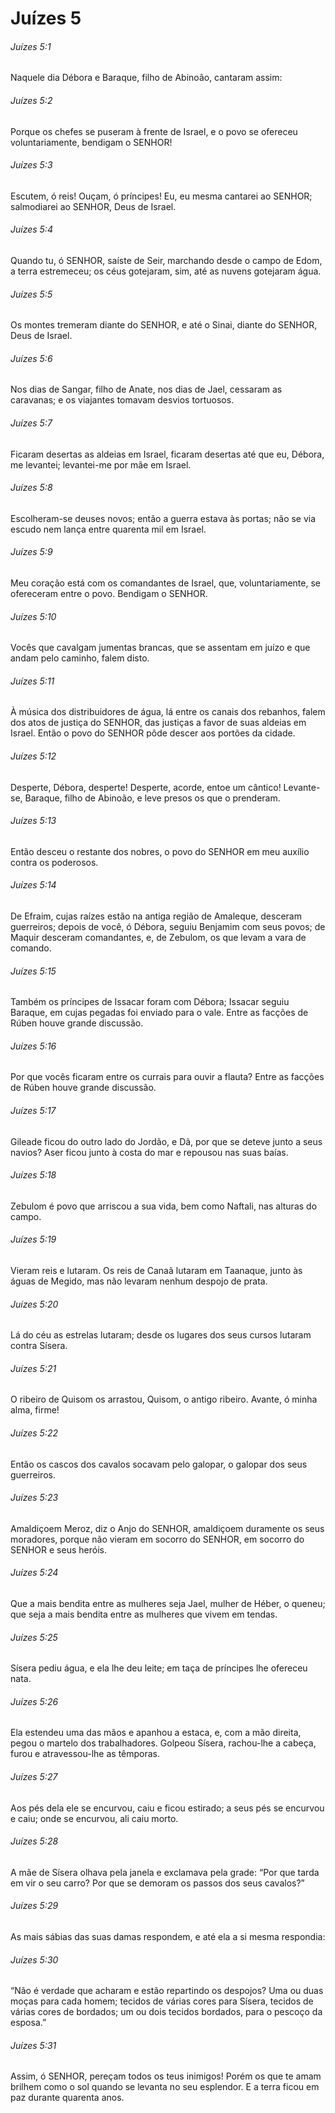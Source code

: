 # Juízes 5

###### Juízes 5:1

Naquele dia Débora e Baraque, filho de Abinoão, cantaram assim:

###### Juízes 5:2

Porque os chefes se puseram à frente de Israel, e o povo se ofereceu voluntariamente, bendigam o SENHOR!

###### Juízes 5:3

Escutem, ó reis! Ouçam, ó príncipes! Eu, eu mesma cantarei ao SENHOR; salmodiarei ao SENHOR, Deus de Israel.

###### Juízes 5:4

Quando tu, ó SENHOR, saíste de Seir, marchando desde o campo de Edom, a terra estremeceu; os céus gotejaram, sim, até as nuvens gotejaram água.

###### Juízes 5:5

Os montes tremeram diante do SENHOR, e até o Sinai, diante do SENHOR, Deus de Israel.

###### Juízes 5:6

Nos dias de Sangar, filho de Anate, nos dias de Jael, cessaram as caravanas; e os viajantes tomavam desvios tortuosos.

###### Juízes 5:7

Ficaram desertas as aldeias em Israel, ficaram desertas até que eu, Débora, me levantei; levantei-me por mãe em Israel.

###### Juízes 5:8

Escolheram-se deuses novos; então a guerra estava às portas; não se via escudo nem lança entre quarenta mil em Israel.

###### Juízes 5:9

Meu coração está com os comandantes de Israel, que, voluntariamente, se ofereceram entre o povo. Bendigam o SENHOR.

###### Juízes 5:10

Vocês que cavalgam jumentas brancas, que se assentam em juízo e que andam pelo caminho, falem disto.

###### Juízes 5:11

À música dos distribuidores de água, lá entre os canais dos rebanhos, falem dos atos de justiça do SENHOR, das justiças a favor de suas aldeias em Israel. Então o povo do SENHOR pôde descer aos portões da cidade.

###### Juízes 5:12

Desperte, Débora, desperte! Desperte, acorde, entoe um cântico! Levante-se, Baraque, filho de Abinoão, e leve presos os que o prenderam.

###### Juízes 5:13

Então desceu o restante dos nobres, o povo do SENHOR em meu auxílio contra os poderosos.

###### Juízes 5:14

De Efraim, cujas raízes estão na antiga região de Amaleque, desceram guerreiros; depois de você, ó Débora, seguiu Benjamim com seus povos; de Maquir desceram comandantes, e, de Zebulom, os que levam a vara de comando.

###### Juízes 5:15

Também os príncipes de Issacar foram com Débora; Issacar seguiu Baraque, em cujas pegadas foi enviado para o vale. Entre as facções de Rúben houve grande discussão.

###### Juízes 5:16

Por que vocês ficaram entre os currais para ouvir a flauta? Entre as facções de Rúben houve grande discussão.

###### Juízes 5:17

Gileade ficou do outro lado do Jordão, e Dã, por que se deteve junto a seus navios? Aser ficou junto à costa do mar e repousou nas suas baías.

###### Juízes 5:18

Zebulom é povo que arriscou a sua vida, bem como Naftali, nas alturas do campo.

###### Juízes 5:19

Vieram reis e lutaram. Os reis de Canaã lutaram em Taanaque, junto às águas de Megido, mas não levaram nenhum despojo de prata.

###### Juízes 5:20

Lá do céu as estrelas lutaram; desde os lugares dos seus cursos lutaram contra Sísera.

###### Juízes 5:21

O ribeiro de Quisom os arrastou, Quisom, o antigo ribeiro. Avante, ó minha alma, firme!

###### Juízes 5:22

Então os cascos dos cavalos socavam pelo galopar, o galopar dos seus guerreiros.

###### Juízes 5:23

Amaldiçoem Meroz, diz o Anjo do SENHOR, amaldiçoem duramente os seus moradores, porque não vieram em socorro do SENHOR, em socorro do SENHOR e seus heróis.

###### Juízes 5:24

Que a mais bendita entre as mulheres seja Jael, mulher de Héber, o queneu; que seja a mais bendita entre as mulheres que vivem em tendas.

###### Juízes 5:25

Sísera pediu água, e ela lhe deu leite; em taça de príncipes lhe ofereceu nata.

###### Juízes 5:26

Ela estendeu uma das mãos e apanhou a estaca, e, com a mão direita, pegou o martelo dos trabalhadores. Golpeou Sísera, rachou-lhe a cabeça, furou e atravessou-lhe as têmporas.

###### Juízes 5:27

Aos pés dela ele se encurvou, caiu e ficou estirado; a seus pés se encurvou e caiu; onde se encurvou, ali caiu morto.

###### Juízes 5:28

A mãe de Sísera olhava pela janela e exclamava pela grade: “Por que tarda em vir o seu carro? Por que se demoram os passos dos seus cavalos?”

###### Juízes 5:29

As mais sábias das suas damas respondem, e até ela a si mesma respondia:

###### Juízes 5:30

“Não é verdade que acharam e estão repartindo os despojos? Uma ou duas moças para cada homem; tecidos de várias cores para Sísera, tecidos de várias cores de bordados; um ou dois tecidos bordados, para o pescoço da esposa.”

###### Juízes 5:31

Assim, ó SENHOR, pereçam todos os teus inimigos! Porém os que te amam brilhem como o sol quando se levanta no seu esplendor. E a terra ficou em paz durante quarenta anos.


